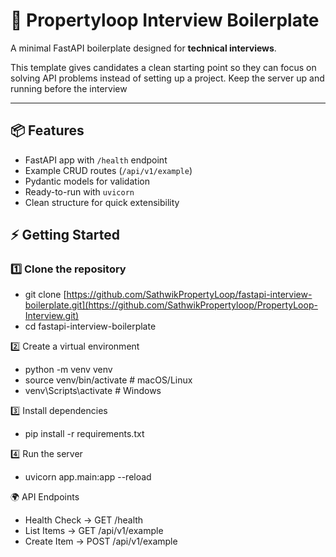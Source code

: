 # 🚀 Propertyloop Interview Boilerplate

A minimal FastAPI boilerplate designed for **technical interviews**.  

This template gives candidates a clean starting point so they can focus on solving API problems instead of setting up a project. Keep the server up and running before the interview

---

## 📦 Features
- FastAPI app with `/health` endpoint  
- Example CRUD routes (`/api/v1/example`)  
- Pydantic models for validation  
- Ready-to-run with `uvicorn`  
- Clean structure for quick extensibility  

## ⚡ Getting Started

### 1️⃣ Clone the repository
 - git clone [https://github.com/SathwikPropertyLoop/fastapi-interview-boilerplate.git](https://github.com/SathwikPropertyloop/PropertyLoop-Interview.git)
 - cd fastapi-interview-boilerplate

2️⃣ Create a virtual environment
 - python -m venv venv
 - source venv/bin/activate   # macOS/Linux
 - venv\Scripts\activate      # Windows

3️⃣ Install dependencies
 - pip install -r requirements.txt

4️⃣ Run the server
 - uvicorn app.main:app --reload

🌍 API Endpoints
 - Health Check → GET /health
 - List Items → GET /api/v1/example
 - Create Item → POST /api/v1/example
